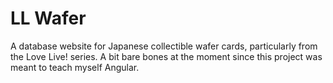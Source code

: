 # LL Wafer

A database website for Japanese collectible wafer cards, particularly from the Love Live! series.
A bit bare bones at the moment since this project was meant to teach myself Angular.
